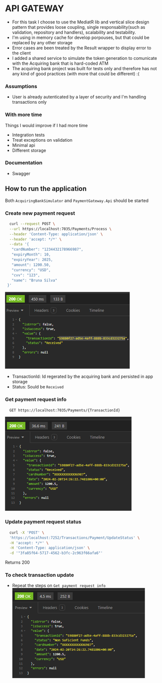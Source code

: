 
# API GATEWAY

- For this task I choose to use the MediatR lib and vertical slice design pattern that provides loose coupling, single responsability(such as validation, repository and handlers), scalability and testability.
- I'm using in memory cache for develop porpouses, but that could be replaced by any other storage
- Error cases are been treated by the Result wrapper to display error to the client
- I added a shared service to simulate the token generation to comunicate with the Acquiring bank that is hard-coded ATM
- The acquiring bank project was built for tests only and therefore has not any kind of good practices (with more that could be different) :( 

### Assumptions
- User is already autenticated by a layer of security and I'm handling transactions only

### With more time
Things I would improve if I had more time
- Integration tests
- Treat exceptions on validation
- Minimal api
- Different storage

### Documentation
- Swagger

## How to run the application
Both `AcquiringBankSimulator` and `PaymentGateway.Api` should be started

### Create new payment request
```bash
  curl --request POST \
  --url https://localhost:7035/Payments/Process \
  --header 'Content-Type: application/json' \
  --header 'accept: */*' \
  --data '{
   "cardNumber": "1234432178966987",
   "expiryMonth": 10,
   "expiryYear": 2025,
   "amount": 1200.50,
   "currency": "USD",
   "cvv": "123",
   "name": "Bruna Silva"
 }'
```
![App Screenshot](Screenshot1.png)
- TransactionId: Id regerated by the acquiring bank and persisted in app storage 
- Status: Sould be `Received`

### Get payment request info
```bash
  GET https://localhost:7035/Payments/{TransactionId}
```
![App Screenshot](Screenshot2.png)

### Update payment request status
```bash
  curl -X 'POST' \
  'https://localhost:7252/Transactions/Payment/UpdateStatus' \
  -H 'accept: */*' \
  -H 'Content-Type: application/json' \
  -d '"3fa85f64-5717-4562-b3fc-2c963f66afa6"'
```
Returns 200

### To check transaction update
- Repeat the steps on `Get payment request info`
![App Screenshot](Screenshot3.png)
